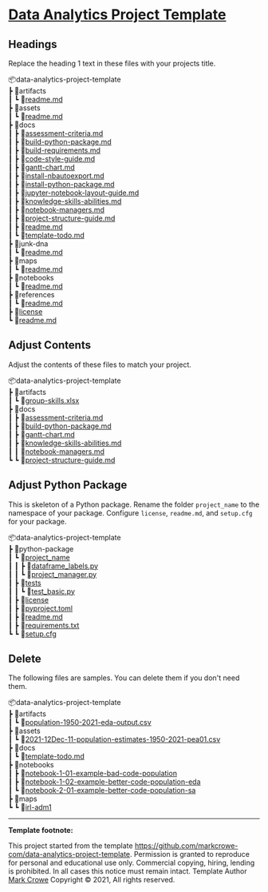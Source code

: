 
# [Data Analytics Project Template](./../../..)

## Headings

Replace the heading 1 text in these files with your projects title.

📦data-analytics-project-template  
 ┣ 📂artifacts  
 ┃ ┗ 📜[readme.md](./../artifacts/readme.md)  
 ┣ 📂assets  
 ┃ ┗ 📜[readme.md](./../assets/readme.md)  
 ┣ 📂docs  
 ┃ ┣ 📜[assessment-criteria.md](./../docs/assessment-criteria.md)  
 ┃ ┣ 📜[build-python-package.md](./../docs/build-python-package.md)  
 ┃ ┣ 📜[build-requirements.md](./../docs/build-requirements.md)  
 ┃ ┣ 📜[code-style-guide.md](./../docs/code-style-guide.md)  
 ┃ ┣ 📜[gantt-chart.md](./../docs/gantt-chart.md)  
 ┃ ┣ 📜[install-nbautoexport.md](./../docs/install-nbautoexport.md)  
 ┃ ┣ 📜[install-python-package.md](./../docs/install-python-package.md)  
 ┃ ┣ 📜[jupyter-notebook-layout-guide.md](./../docs/jupyter-notebook-layout-guide.md)  
 ┃ ┣ 📜[knowledge-skills-abilities.md](./../docs/knowledge-skills-abilities.md)  
 ┃ ┣ 📜[notebook-managers.md](./../docs/notebook-managers.md)  
 ┃ ┣ 📜[project-structure-guide.md](./../docs/project-structure-guide.md)  
 ┃ ┣ 📜[readme.md](./../docs/readme.md)  
 ┃ ┗ 📜[template-todo.md](./../docs/template-todo.md)  
 ┣ 📂junk-dna  
 ┃ ┗ 📜[readme.md](./../junk-dna/readme.md)  
 ┣ 📂maps  
 ┃ ┗ 📜[readme.md](./../maps/readme.md)  
 ┣ 📂notebooks  
 ┃ ┗ 📜[readme.md](./../notebooks/readme.md)  
 ┣ 📂references  
 ┃ ┗ 📜[readme.md](./../references/readme.md)  
 ┣ 📜[license](./../license)  
 ┗ 📜[readme.md](./../readme.md)  

## Adjust Contents

Adjust the contents of these files to match your project.

📦data-analytics-project-template  
 ┣ 📂artifacts  
 ┃ ┗ 📜[group-skills.xlsx](./../artifacts/group-skills.xlsx)  
 ┣ 📂docs  
 ┃ ┣ 📜[assessment-criteria.md](./../docs/assessment-criteria.md)  
 ┃ ┣ 📜[build-python-package.md](./../docs/build-python-package.md)  
 ┃ ┣ 📜[gantt-chart.md](./../docs/gantt-chart.md)  
 ┃ ┣ 📜[knowledge-skills-abilities.md](./../docs/knowledge-skills-abilities.md)  
 ┃ ┃ 📜[notebook-managers.md](./../docs/notebook-managers.md)  
 ┗ ┗ 📜[project-structure-guide.md](./../docs/project-structure-guide.md)  

## Adjust Python Package

This is skeleton of a Python package. Rename the folder `project_name` to the namespace of your package. Configure `license`, `readme.md`, and `setup.cfg` for your package.

📦data-analytics-project-template  
 ┣ 📂python-package  
 ┃ ┗ 📂[project_name](./../python-package/project_name)  
 ┃ ┃ ┣ 📜[dataframe_labels.py](./../python-package/project_name/dataframe_labels.py)  
 ┃ ┃ ┗ 📜[project_manager.py](./../python-package/project_name/project_manager.py)  
 ┃ ┣ 📂[tests](./../python-package/tests)  
 ┃ ┃ ┗ 📜[test_basic.py](./../python-package/tests/test_basic.py)  
 ┃ ┣ 📜[license](./../python-package/license)  
 ┃ ┣ 📜[pyproject.toml](./../python-package/pyproject.toml)  
 ┃ ┣ 📜[readme.md](./../python-package/readme.md)  
 ┃ ┣ 📜[requirements.txt](./../python-package/requirements.txt)  
 ┗ ┗ 📜[setup.cfg](./../python-package/setup.cfg)  

## Delete

The following files are samples. You can delete them if you don't need them.

📦data-analytics-project-template  
 ┣ 📂artifacts  
 ┃ ┗ 📜[population-1950-2021-eda-output.csv](./../artifacts/population-1950-2021-eda-output.csv)  
 ┣ 📂assets  
 ┃ ┗ 📜[2021-12Dec-11-population-estimates-1950-2021-pea01.csv](./../assets/2021-12Dec-11-population-estimates-1950-2021-pea01.csv)  
 ┣ 📂docs  
 ┃ ┗ 📜[template-todo.md](./../docs/template-todo.md)  
 ┣ 📂notebooks  
 ┃ ┣ 📜[notebook-1-01-example-bad-code-population](./../notebooks/notebook-1-01-example-bad-code-population.ipynb)  
 ┃ ┣ 📜[notebook-1-02-example-better-code-population-eda](./../notebooks/notebook-2-01-example-better-code-population-eda.ipynb)  
 ┃ ┗ 📜[notebook-2-01-example-better-code-population-sa](./../notebooks/notebook-2-02-example-better-code-population-dv.ipynb)  
 ┣ 📂maps  
 ┗ ┗ 📂[irl-adm1](./../maps/irl-adm1)  

---
**Template footnote:**

This project started from the template <https://github.com/markcrowe-com/data-analytics-project-template>. Permission is granted to reproduce for personal and educational use only. Commercial copying, hiring, lending is prohibited. In all cases this notice must remain intact. Template Author [Mark Crowe](https://github.com/markcrowe-com/) Copyright &copy; 2021, All rights reserved.
